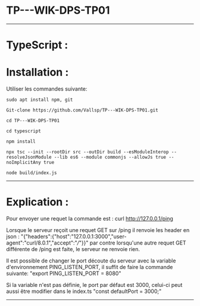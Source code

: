 # TP---WIK-DPS-TP01
--------------------------------------------
# TypeScript :
   # Installation :

Utiliser les commandes suivante:

 ```
 sudo apt install npm, git
 ```
```
Git-clone https://github.com/Vallsp/TP---WIK-DPS-TP01.git
```
```
cd TP---WIK-DPS-TP01
```
```
cd typescript
```
```
npm install
```
```
npx tsc --init --rootDir src --outDir build --esModuleInterop --resolveJsonModule --lib es6 --module commonjs --allowJs true --noImplicitAny true
```
```
node build/index.js
```
----------------------------------------
# Explication : 

Pour envoyer une requet la commande est : curl http://127.0.0.1/ping

Lorsque le serveur reçoit une requet GET sur /ping il renvoie les header en json  : "{"headers":{"host":"127.0.0.1:3000","user-agent":"curl/8.0.1","accept":"*/*"}}" par contre lorsqu'une autre requet GET différente de /ping est faite, le serveur ne renvoie rien.

Il est possible de changer le port découte du serveur avec la variable d'environnement PING_LISTEN_PORT, il suffit de faire la commande suivante: "export PING_LISTEN_PORT = 8080"

Si la variable n'est pas définie, le port par défaut est 3000, celui-ci peut aussi être modifier dans le index.ts "const defaultPort = 3000;"

-----------------


